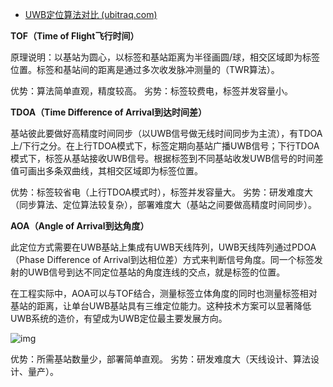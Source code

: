 - [UWB定位算法对比 (ubitraq.com)](https://www.ubitraq.com/uwbding-wei-suan-fa-dui-bi-3/)

**TOF（Time of Flight飞行时间）**

原理说明：以基站为圆心，以标签和基站距离为半径画圆/球，相交区域即为标签位置。标签和基站间的距离是通过多次收发脉冲测量的（TWR算法）。

优势：算法简单直观，精度较高。
劣势：标签较费电，标签并发容量小。

**TDOA（Time Difference of Arrival到达时间差）**  

基站彼此要做好高精度时间同步（以UWB信号做无线时间同步为主流），有TDOA上/下行之分。在上行TDOA模式下，标签定期向基站广播UWB信号；下行TDOA模式下，标签从基站接收UWB信号。根据标签到不同基站收发UWB信号的时间差值可画出多条双曲线，其相交区域即为标签位置。

优势：标签较省电（上行TDOA模式时），标签并发容量大。
劣势：研发难度大（同步算法、定位算法较复杂），部署难度大（基站之间要做高精度时间同步）。

**AOA（Angle of Arrival到达角度）**

此定位方式需要在UWB基站上集成有UWB天线阵列，UWB天线阵列通过PDOA（Phase Difference of Arrival到达相位差）方式来判断信号角度。同一个标签发射的UWB信号到达不同定位基站的角度连线的交点，就是标签的位置。

在工程实际中，AOA可以与TOF结合，测量标签立体角度的同时也测量标签相对基站的距离，让单台UWB基站具有三维定位能力。这种技术方案可以显著降低UWB系统的造价，有望成为UWB定位最主要发展方向。

![img](https://www.ubitraq.com/content/images/2022/07/--4.png)

优势：所需基站数量少，部署简单直观。
劣势：研发难度大（天线设计、算法设计、量产）。